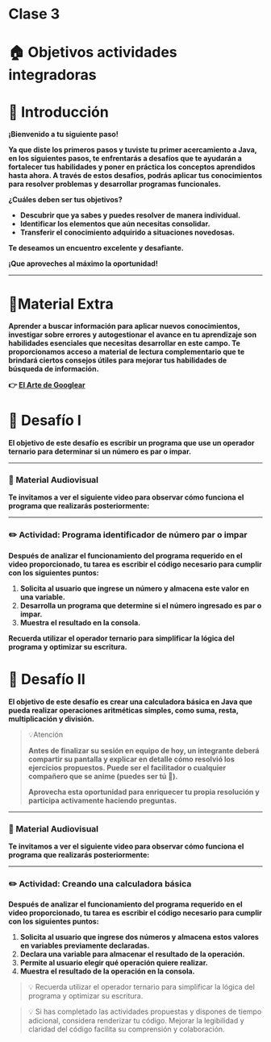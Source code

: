 # Clase 3

# **🏠 Objetivos actividades integradoras**

# **👋 Introducción**

**¡Bienvenido a tu siguiente paso!**

**Ya que diste los primeros pasos y tuviste tu primer acercamiento a Java, en los siguientes pasos, te enfrentarás a desafíos que te ayudarán a fortalecer tus habilidades y poner en práctica los conceptos aprendidos hasta ahora. A través de estos desafíos, podrás aplicar tus conocimientos para resolver problemas y desarrollar programas funcionales.**

**¿Cuáles deben ser tus objetivos?**

- **Descubrir que ya sabes y puedes resolver de manera individual.**
- **Identificar los elementos que aún necesitas consolidar.**
- **Transferir el conocimiento adquirido a situaciones novedosas.**

**Te deseamos un encuentro excelente y desafiante.**

**¡Que aproveches al máximo la oportunidad!**

---

# **🧰Material Extra**

**Aprender a buscar información para aplicar nuevos conocimientos, investigar sobre errores y autogestionar el avance en tu aprendizaje son habilidades esenciales que necesitas desarrollar en este campo. Te proporcionamos acceso a material de lectura complementario que te brindará ciertos consejos útiles para mejorar tus habilidades de búsqueda de información.**

**👉 [El Arte de Googlear](https://drive.google.com/file/d/1Fr2NLRaGBDQZAE71TRCf-AbSkcIFr5oM/view?usp=drive_link)**

# **👣 Desafío I**

**El objetivo de este desafío es escribir un programa que use un operador ternario para determinar si un número es par o impar.**

---

### **🎥 Material Audiovisual**

**Te invitamos a ver el siguiente video para observar cómo funciona el programa que realizarás posteriormente:**

---

### **✏️ Actividad: Programa identificador de número par o impar**

**Después de analizar el funcionamiento del programa requerido en el video proporcionado, tu tarea es escribir el código necesario para cumplir con los siguientes puntos:**

1. **Solicita al usuario que ingrese un número y almacena este valor en una variable.**
2. **Desarrolla un programa que determine si el número ingresado es par o impar.**
3. **Muestra el resultado en la consola.**

**Recuerda utilizar el operador ternario para simplificar la lógica del programa y optimizar su escritura.**

# **👣 Desafío II**

**El objetivo de este desafío es crear una calculadora básica en Java que pueda realizar operaciones aritméticas simples, como suma, resta, multiplicación y división.**

> 💡Atención
> 
> 
> **Antes de finalizar su sesión en equipo de hoy, un integrante deberá compartir su pantalla y explicar en detalle cómo resolvió los ejercicios propuestos. Puede ser el facilitador o cualquier compañero que se anime (puedes ser tú 💪).**
> 
> **Aprovecha esta oportunidad para enriquecer tu propia resolución y participa activamente haciendo preguntas.**
> 

---

### **🎥 Material Audiovisual**

**Te invitamos a ver el siguiente video para observar cómo funciona el programa que realizarás posteriormente:**

---

### **✏️ Actividad: Creando una calculadora básica**

**Después de analizar el funcionamiento del programa requerido en el video proporcionado, tu tarea es escribir el código necesario para cumplir con los siguientes puntos:**

1. **Solicita al usuario que ingrese dos números y almacena estos valores en variables previamente declaradas.**
2. **Declara una variable para almacenar el resultado de la operación.**
3. **Permite al usuario elegir qué operación quiere realizar.**
4. **Muestra el resultado de la operación en la consola.**

> 💡 Recuerda utilizar el operador ternario para simplificar la lógica del programa y optimizar su escritura.
> 

> 💡 Si has completado las actividades propuestas y dispones de tiempo adicional, considera renderizar tu código. Mejorar la legibilidad y claridad del código facilita su comprensión y colaboración.
>